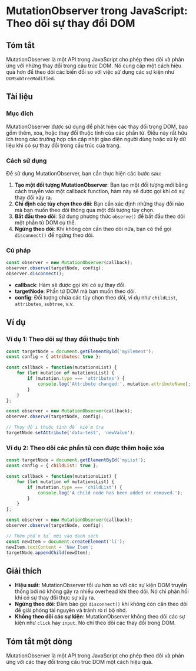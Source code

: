 <!--
Meta Description: # MutationObserver trong JavaScript: Theo dõi sự thay đổi DOM ## Tóm tắt MutationObserver là một API trong JavaScript cho phép theo dõi và phản ứng vớ...
Meta Keywords: theo, dõi, đổi, các, thay
-->

# MutationObserver trong JavaScript: Theo dõi sự thay đổi DOM

## Tóm tắt
MutationObserver là một API trong JavaScript cho phép theo dõi và phản ứng với những thay đổi trong cấu trúc DOM. Nó cung cấp một cách hiệu quả hơn để theo dõi các biến đổi so với việc sử dụng các sự kiện như `DOMSubtreeModified`.

## Tài liệu
### Mục đích
MutationObserver được sử dụng để phát hiện các thay đổi trong DOM, bao gồm thêm, xóa, hoặc thay đổi thuộc tính của các phần tử. Điều này rất hữu ích trong các trường hợp cần cập nhật giao diện người dùng hoặc xử lý dữ liệu khi có sự thay đổi trong cấu trúc của trang.

### Cách sử dụng
Để sử dụng MutationObserver, bạn cần thực hiện các bước sau:

1. **Tạo một đối tượng MutationObserver**: Bạn tạo một đối tượng mới bằng cách truyền vào một callback function, hàm này sẽ được gọi khi có sự thay đổi xảy ra.
2. **Chỉ định các tùy chọn theo dõi**: Bạn cần xác định những thay đổi nào mà bạn muốn theo dõi thông qua một đối tượng tùy chọn.
3. **Bắt đầu theo dõi**: Sử dụng phương thức `observe()` để bắt đầu theo dõi một phần tử DOM cụ thể.
4. **Ngừng theo dõi**: Khi không còn cần theo dõi nữa, bạn có thể gọi `disconnect()` để ngừng theo dõi.

### Cú pháp
```javascript
const observer = new MutationObserver(callback);
observer.observe(targetNode, config);
observer.disconnect();
```

- **callback**: Hàm sẽ được gọi khi có sự thay đổi.
- **targetNode**: Phần tử DOM mà bạn muốn theo dõi.
- **config**: Đối tượng chứa các tùy chọn theo dõi, ví dụ như `childList`, `attributes`, `subtree`, v.v.

## Ví dụ
### Ví dụ 1: Theo dõi sự thay đổi thuộc tính
```javascript
const targetNode = document.getElementById('myElement');
const config = { attributes: true };

const callback = function(mutationsList) {
    for (let mutation of mutationsList) {
        if (mutation.type === 'attributes') {
            console.log('Attribute changed:', mutation.attributeName);
        }
    }
};

const observer = new MutationObserver(callback);
observer.observe(targetNode, config);

// Thay đổi thuộc tính để kiểm tra
targetNode.setAttribute('data-test', 'newValue');
```

### Ví dụ 2: Theo dõi các phần tử con được thêm hoặc xóa
```javascript
const targetNode = document.getElementById('myList');
const config = { childList: true };

const callback = function(mutationsList) {
    for (let mutation of mutationsList) {
        if (mutation.type === 'childList') {
            console.log('A child node has been added or removed.');
        }
    }
};

const observer = new MutationObserver(callback);
observer.observe(targetNode, config);

// Thêm phần tử mới vào danh sách
const newItem = document.createElement('li');
newItem.textContent = 'New Item';
targetNode.appendChild(newItem);
```

## Giải thích
- **Hiệu suất**: MutationObserver tối ưu hơn so với các sự kiện DOM truyền thống bởi nó không gây ra nhiều overhead khi theo dõi. Nó chỉ phản hồi khi có sự thay đổi thực sự xảy ra.
- **Ngừng theo dõi**: Đảm bảo gọi `disconnect()` khi không còn cần theo dõi để giải phóng tài nguyên và tránh rò rỉ bộ nhớ.
- **Không theo dõi các sự kiện**: MutationObserver không theo dõi các sự kiện như `click` hay `input`. Nó chỉ theo dõi các thay đổi trong DOM.

## Tóm tắt một dòng
MutationObserver là một API trong JavaScript cho phép theo dõi và phản ứng với các thay đổi trong cấu trúc DOM một cách hiệu quả.